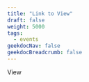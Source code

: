 ```yaml
---
title: "Link to View"
draft: false
weight: 5000
tags:
  - events
geekdocNav: false
geekdocBreadcrumb: false
---
```


View